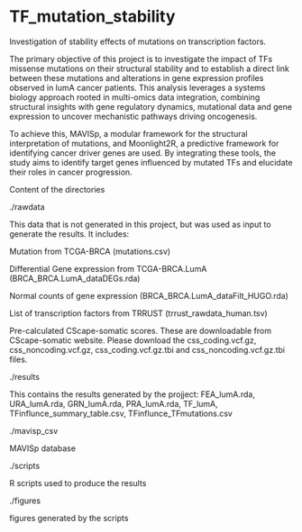 # TF_mutation_stability
Investigation of stability effects of mutations on transcription factors.

The primary objective of this project is to investigate the impact of TFs missense mutations on their structural stability and to establish a direct link between these mutations and alterations in gene expression profiles observed in lumA cancer patients. This analysis leverages a systems biology approach rooted in multi-omics data integration, combining structural insights with gene regulatory dynamics, mutational data and gene expression to uncover mechanistic pathways driving oncogenesis.

To achieve this,  MAVISp, a modular framework for the structural interpretation of mutations, and Moonlight2R, a predictive framework for identifying cancer driver genes are used. By integrating these tools, the study aims to identify target genes influenced by mutated TFs and elucidate their roles in cancer progression.

Content of the directories

./rawdata

This data that is not generated in this project, but was used as input to generate the results. It includes:

Mutation from TCGA-BRCA (mutations.csv)

Differential Gene expression from TCGA-BRCA.LumA (BRCA_BRCA.LumA_dataDEGs.rda)

Normal counts of gene expression (BRCA_BRCA.LumA_dataFilt_HUGO.rda)

List of transcription factors from TRRUST (trrust_rawdata_human.tsv)

Pre-calculated CScape-somatic scores. These are downloadable from CScape-somatic website. Please download the css_coding.vcf.gz, css_noncoding.vcf.gz, css_coding.vcf.gz.tbi and css_noncoding.vcf.gz.tbi files.

./results

This contains the results generated by the projject: FEA_lumA.rda, URA_lumA.rda, GRN_lumA.rda, PRA_lumA.rda, TF_lumA, TFinflunce_summary_table.csv, TFinflunce_TFmutations.csv 

./mavisp_csv

MAVISp database 

./scripts

R scripts used to produce the results

./figures

figures generated by the scripts
